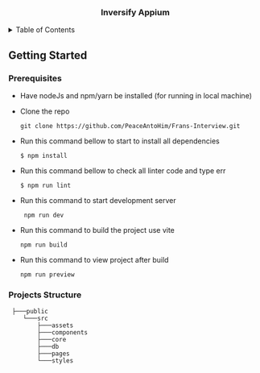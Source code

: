 <a name="readme-top"></a>

<!-- PROJECT LOGO -->
<br />
<div align="center">

<h3 align="center">Inversify Appium</h3>

</div>

<!-- TABLE OF CONTENTS -->
<details>
  <summary>Table of Contents</summary>
  <ol>
    <li>
      <a href="#getting-started">Getting Started</a>
      <ul>
        <li><a href="#prerequisites">Prerequisites</a></li>
        <li><a href="#projects-structure">Projects structure</a></li>
      </ul>
    </li>
    <li>
      <a href="#logic-flow">Logic Flow</a>
         <ul>
            <li>
               <a href="router">Router</a>
            </li>
         </ul>
    </li>
  </ol>
</details>

<!-- ABOUT THE PROJECT -->

<!-- GETTING STARTED -->

## Getting Started

### Prerequisites

- Have nodeJs and npm/yarn be installed (for running in local machine)

- Clone the repo
  ```
  git clone https://github.com/PeaceAntoHim/Frans-Interview.git
  ```

- Run this command bellow to start to install all dependencies

  ```
  $ npm install
  ```

- Run this command bellow to check all linter code and type err
   ```
   $ npm run lint
   ```

- Run this command to start development server
  ```
   npm run dev
  ```

- Run this command to build the project use vite
  ```
  npm run build
  ```

- Run this command to view project after build
   ```
   npm run preview
   ```

### Projects Structure
```
 ├───public
    └───src
        ├───assets
        ├───components
        ├───core
        ├───db
        ├───pages
        └───styles
```
